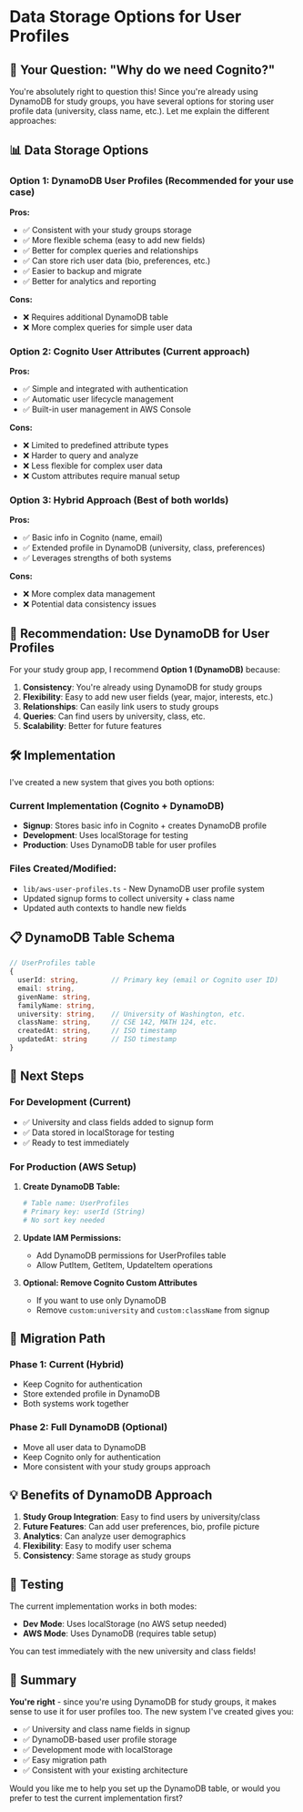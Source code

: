 # Data Storage Options for User Profiles

## 🤔 Your Question: "Why do we need Cognito?"

You're absolutely right to question this! Since you're already using DynamoDB for study groups, you have several options for storing user profile data (university, class name, etc.). Let me explain the different approaches:

## 📊 Data Storage Options

### Option 1: **DynamoDB User Profiles** (Recommended for your use case)
**Pros:**
- ✅ Consistent with your study groups storage
- ✅ More flexible schema (easy to add new fields)
- ✅ Better for complex queries and relationships
- ✅ Can store rich user data (bio, preferences, etc.)
- ✅ Easier to backup and migrate
- ✅ Better for analytics and reporting

**Cons:**
- ❌ Requires additional DynamoDB table
- ❌ More complex queries for simple user data

### Option 2: **Cognito User Attributes** (Current approach)
**Pros:**
- ✅ Simple and integrated with authentication
- ✅ Automatic user lifecycle management
- ✅ Built-in user management in AWS Console

**Cons:**
- ❌ Limited to predefined attribute types
- ❌ Harder to query and analyze
- ❌ Less flexible for complex user data
- ❌ Custom attributes require manual setup

### Option 3: **Hybrid Approach** (Best of both worlds)
**Pros:**
- ✅ Basic info in Cognito (name, email)
- ✅ Extended profile in DynamoDB (university, class, preferences)
- ✅ Leverages strengths of both systems

**Cons:**
- ❌ More complex data management
- ❌ Potential data consistency issues

## 🎯 **Recommendation: Use DynamoDB for User Profiles**

For your study group app, I recommend **Option 1 (DynamoDB)** because:

1. **Consistency**: You're already using DynamoDB for study groups
2. **Flexibility**: Easy to add new user fields (year, major, interests, etc.)
3. **Relationships**: Can easily link users to study groups
4. **Queries**: Can find users by university, class, etc.
5. **Scalability**: Better for future features

## 🛠️ Implementation

I've created a new system that gives you both options:

### **Current Implementation (Cognito + DynamoDB)**
- **Signup**: Stores basic info in Cognito + creates DynamoDB profile
- **Development**: Uses localStorage for testing
- **Production**: Uses DynamoDB table for user profiles

### **Files Created/Modified:**
- `lib/aws-user-profiles.ts` - New DynamoDB user profile system
- Updated signup forms to collect university + class name
- Updated auth contexts to handle new fields

## 📋 DynamoDB Table Schema

```typescript
// UserProfiles table
{
  userId: string,        // Primary key (email or Cognito user ID)
  email: string,
  givenName: string,
  familyName: string,
  university: string,    // University of Washington, etc.
  className: string,     // CSE 142, MATH 124, etc.
  createdAt: string,     // ISO timestamp
  updatedAt: string      // ISO timestamp
}
```

## 🚀 Next Steps

### **For Development (Current)**
- ✅ University and class fields added to signup form
- ✅ Data stored in localStorage for testing
- ✅ Ready to test immediately

### **For Production (AWS Setup)**
1. **Create DynamoDB Table:**
   ```bash
   # Table name: UserProfiles
   # Primary key: userId (String)
   # No sort key needed
   ```

2. **Update IAM Permissions:**
   - Add DynamoDB permissions for UserProfiles table
   - Allow PutItem, GetItem, UpdateItem operations

3. **Optional: Remove Cognito Custom Attributes**
   - If you want to use only DynamoDB
   - Remove `custom:university` and `custom:className` from signup

## 🔄 Migration Path

### **Phase 1: Current (Hybrid)**
- Keep Cognito for authentication
- Store extended profile in DynamoDB
- Both systems work together

### **Phase 2: Full DynamoDB (Optional)**
- Move all user data to DynamoDB
- Keep Cognito only for authentication
- More consistent with your study groups approach

## 💡 Benefits of DynamoDB Approach

1. **Study Group Integration**: Easy to find users by university/class
2. **Future Features**: Can add user preferences, bio, profile picture
3. **Analytics**: Can analyze user demographics
4. **Flexibility**: Easy to modify user schema
5. **Consistency**: Same storage as study groups

## 🧪 Testing

The current implementation works in both modes:
- **Dev Mode**: Uses localStorage (no AWS setup needed)
- **AWS Mode**: Uses DynamoDB (requires table setup)

You can test immediately with the new university and class fields!

## 📝 Summary

**You're right** - since you're using DynamoDB for study groups, it makes sense to use it for user profiles too. The new system I've created gives you:

- ✅ University and class name fields in signup
- ✅ DynamoDB-based user profile storage
- ✅ Development mode with localStorage
- ✅ Easy migration path
- ✅ Consistent with your existing architecture

Would you like me to help you set up the DynamoDB table, or would you prefer to test the current implementation first?
